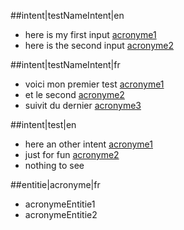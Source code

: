 ##intent|testNameIntent|en
- here is my first input [acronyme1](acronyme)
- here is the second input [acronyme2](acronyme)

##intent|testNameIntent|fr
- voici mon premier test [acronyme1](acronyme)
- et le second [acronyme2](acronyme)
- suivit du dernier [acronyme3](acronyme)

##intent|test|en
- here an other intent [acronyme1](acronyme)
- just for fun [acronyme2](acronyme)
- nothing to see

##entitie|acronyme|fr
- acronymeEntitie1
- acronymeEntitie2